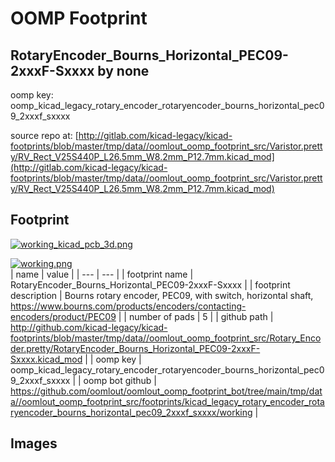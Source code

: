 # OOMP Footprint  
## RotaryEncoder_Bourns_Horizontal_PEC09-2xxxF-Sxxxx  by none  
  
oomp key: oomp_kicad_legacy_rotary_encoder_rotaryencoder_bourns_horizontal_pec09_2xxxf_sxxxx  
  
source repo at: [http://gitlab.com/kicad-legacy/kicad-footprints/blob/master/tmp/data//oomlout_oomp_footprint_src/Varistor.pretty/RV_Rect_V25S440P_L26.5mm_W8.2mm_P12.7mm.kicad_mod](http://gitlab.com/kicad-legacy/kicad-footprints/blob/master/tmp/data//oomlout_oomp_footprint_src/Varistor.pretty/RV_Rect_V25S440P_L26.5mm_W8.2mm_P12.7mm.kicad_mod)  
## Footprint  
  
[![working_kicad_pcb_3d.png](working_kicad_pcb_3d_600.png)](working_kicad_pcb_3d.png)  
  
[![working.png](working_600.png)](working.png)  
| name | value | 
| --- | --- | 
| footprint name | RotaryEncoder_Bourns_Horizontal_PEC09-2xxxF-Sxxxx | 
| footprint description | Bourns rotary encoder, PEC09, with switch, horizontal shaft, https://www.bourns.com/products/encoders/contacting-encoders/product/PEC09 | 
| number of pads | 5 | 
| github path | http://github.com/kicad-legacy/kicad-footprints/blob/master/tmp/data//oomlout_oomp_footprint_src/Rotary_Encoder.pretty/RotaryEncoder_Bourns_Horizontal_PEC09-2xxxF-Sxxxx.kicad_mod | 
| oomp key | oomp_kicad_legacy_rotary_encoder_rotaryencoder_bourns_horizontal_pec09_2xxxf_sxxxx | 
| oomp bot github | https://github.com/oomlout/oomlout_oomp_footprint_bot/tree/main/tmp/data//oomlout_oomp_footprint_src/footprints/kicad_legacy_rotary_encoder_rotaryencoder_bourns_horizontal_pec09_2xxxf_sxxxx/working | 
## Images  
